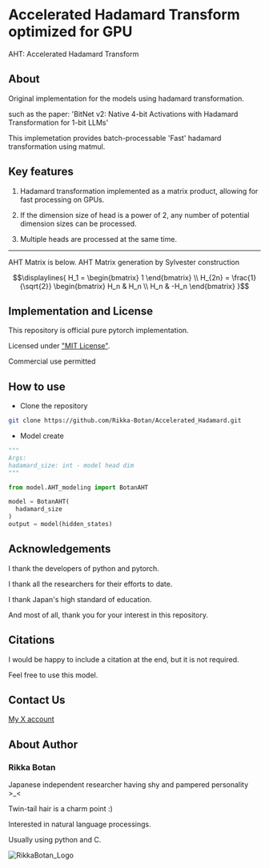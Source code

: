 # Accelerated Hadamard Transform optimized for GPU

AHT: Accelerated Hadamard Transform

## About 

Original implementation for the models using hadamard transformation.

such as the paper: 'BitNet v2: Native 4-bit Activations with Hadamard Transformation for 1-bit LLMs'

This implemetation provides batch-processable 'Fast' hadamard transformation using matmul.

## Key features

1. Hadamard transformation implemented as a matrix product, allowing for fast processing on GPUs.

2. If the dimension size of head is a power of 2, any number of potential dimension sizes can be processed.

3. Multiple heads are processed at the same time.

***

AHT Matrix is below.
AHT Matrix generation by Sylvester construction

```math
\displaylines{
H_1 = \begin{bmatrix} 1 \end{bmatrix} \\
H_{2n} = \frac{1}{\sqrt{2}} \begin{bmatrix}
H_n & H_n \\
H_n & -H_n
\end{bmatrix}
}
```

## Implementation and License

This repository is official pure pytorch implementation.

Licensed under ["MIT License"](https://mit-license.org/).

Commercial use permitted

## How to use

- Clone the repository

```bash
git clone https://github.com/Rikka-Botan/Accelerated_Hadamard.git
```

- Model create

```python
"""
Args:
hadamard_size: int - model head dim
"""

from model.AHT_modeling import BotanAHT

model = BotanAHT(
  hadamard_size
)
output = model(hidden_states)
```

## Acknowledgements

I thank the developers of python and pytorch.

I thank all the researchers for their efforts to date.

I thank Japan's high standard of education.

And most of all, thank you for your interest in this repository.

## Citations

I would be happy to include a citation at the end, but it is not required.

Feel free to use this model.


## Contact Us

[My X account](https://x.com/peony__snow)


## About Author

### Rikka Botan

Japanese independent researcher having shy and pampered personality >_<

Twin-tail hair is a charm point :)

Interested in natural language processings. 

Usually using python and C.

![RikkaBotan_Logo](https://github.com/user-attachments/assets/92913f91-9136-4d44-8b4d-8a2120118a05)
